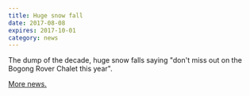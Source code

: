 ```yaml
---
title: Huge snow fall
date: 2017-08-08
expires: 2017-10-01
category: news
---
```


The dump of the decade, huge snow falls saying "don't miss out on the Bogong
Rover Chalet this year".

<!--[Book now]({{ site.booknow }}) while spots last.-->

[More news.](https://www.facebook.com/BogongRoverChalet/)
